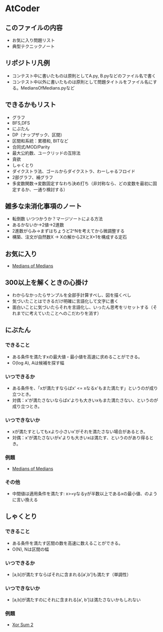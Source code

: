# AtCoder

## このファイルの内容

- お気に入り問題リスト
- 典型テクニックノート

## リポジトリ凡例

- コンテスト中に書いたものは原則としてA.py, B.pyなどのファイル名で書く
- コンテスト中以外に書いたものは原則として問題タイトルをファイル名にする。MediansOfMedians.pyなど

## できるかもリスト

- グラフ
- BFS,DFS
- にぶたん
- DP（ナップザック、区間）
- 区間和系統：累積和, BITなど
- 合同式/MOD/Parity
- 最大公約数、ユークリッドの互除法
- 貪欲
- しゃくとり
- ダイクストラ法、ゴールからダイクストラ、わーしゃるフロイド
- 2部グラフ、補グラフ
- 多変数関数→変数固定すなわち決め打ち（非対称なら、どの変数を最初に固定するか、一通り検討する）

## 雑多な未消化事項のノート

- 転倒数 いつつかうか？マージソートによる方法
- あるかないか→2値→2進数
- 2進数がらみ→まずはちょうど2^Nを考えてから微調整する
- 構築、注文が自然数X -> Xの解から2XとX+1を構成する定石

## お気に入り

- [Medians of Medians](https://beta.atcoder.jp/contests/arc101/tasks/arc101_b)

## 300以上を解くときの心掛け

- わからなかったらサンプルを全部手計算すべし、図を描くべし
- 気づいたことはできるだけ明確に言語化して文字に書く
- 面白いことに気づいたらそれを言語化し、いったん思考をリセットする（それまでに考えていたことへのこだわりを消す）

## にぶたん

### できること

- ある条件を満たすxの最大値・最小値を高速に求めることができる。
- O(log A), Aは候補を探す幅

### いつできるか

- ある条件を、「xが満たすならばx' <= xなるx'もまた満たす」というのが成り立つとき。
- 対偶：x'が満たさないならばx'よりも大きいxもまた満たさない、というのが成り立つとき。

### いつできないか

- xが満たすとしてもxより小さいx'がそれを満たさない場合があるとき。
- 対偶：x'が満たさないがx'よりも大きいxは満たす、というのがあり得るとき。

### 例題

- [Medians of Medians](https://beta.atcoder.jp/contests/arc101/tasks/arc101_b)

### その他

- 中間値は適用条件を満たす: x>=yなるyが半数以上であるxの最小値、のように言い換える

## しゃくとり

### できること

- ある条件を満たす区間の数を高速に数えることができる。
- O(N), Nは区間の幅

### いつできるか

- [a,b]が満たすならばそれに含まれる[a',b']も満たす（単調性）

### いつできないか

- [a,b]が満たすのにそれに含まれる[a', b']は満たさないかもしれない

### 例題

- [Xor Sum 2](https://beta.atcoder.jp/contests/abc098/tasks/arc098_b)


